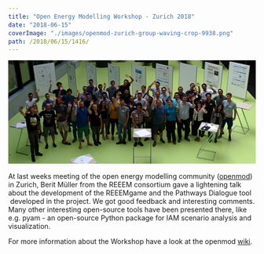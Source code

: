```yaml
---
title: "Open Energy Modelling Workshop - Zurich 2018"
date: "2018-06-15"
coverImage: "./images/openmod-zurich-group-waving-crop-9938.png"
path: /2018/06/15/1416/
---
```


![Openmod Zurich Group waving](./images/openmod-zurich-group-waving-crop-9938.png)

At last weeks meeting of the open energy modelling community ([openmod](http://www.openmod-initiative.org/)) in Zurich, Berit Müller from the REEEM consortium gave a lightening talk about the development of the REEEMgame and the Pathways Dialogue tool  developed in the project. We got good feedback and interesting comments. Many other interesting open-source tools have been presented there, like e.g. pyam - an open-source Python package for IAM scenario analysis and visualization.

For more information about the Workshop have a look at the openmod [wiki](https://wiki.openmod-initiative.org/wiki/Open_Energy_Modelling_Workshop_-_Zurich_2018).
